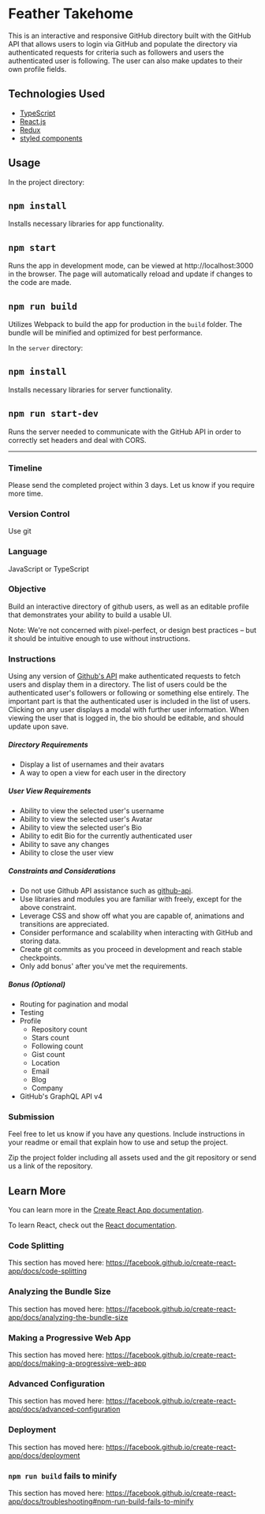 # Feather Takehome

This is an interactive and responsive GitHub directory built with the GitHub API that allows users to login via GitHub and populate the directory via authenticated requests for criteria such as followers and users the authenticated user is following. The user can also make updates to their own profile fields.

## Technologies Used

- [TypeScript](https://www.typescriptlang.org/)
- [React.js](https://reactjs.org/)
- [Redux](https://redux.js.org/)
- [styled components](https://www.styled-components.com/)

## Usage

In the project directory:

## `npm install`

Installs necessary libraries for app functionality.

## `npm start`

Runs the app in development mode, can be viewed at http://localhost:3000 in the browser. The page will automatically reload and update if changes to the code are made.

## `npm run build`

Utilizes Webpack to build the app for production in the `build` folder. The bundle will be minified and optimized for best performance.

In the `server` directory:

## `npm install`

Installs necessary libraries for server functionality.

## `npm run start-dev`

Runs the server needed to communicate with the GitHub API in order to correctly set headers and deal with CORS.

---

### Timeline

Please send the completed project within 3 days. Let us know if you require more time.

### Version Control

Use git

### Language

JavaScript or TypeScript

### Objective

Build an interactive directory of github users, as well as an editable profile that demonstrates your ability to build a usable UI.

Note: We're not concerned with pixel-perfect, or design best practices – but it should be intuitive enough to use without instructions.

### Instructions

Using any version of [Github's API](https://developer.github.com/) make authenticated requests to fetch users and display them in a directory. The list of users could be the authenticated user's followers or following or something else entirely. The important part is that the authenticated user is included in the list of users.
Clicking on any user displays a modal with further user information.
When viewing the user that is logged in, the bio should be editable, and should update upon save.

##### Directory Requirements

- Display a list of usernames and their avatars
- A way to open a view for each user in the directory

##### User View Requirements

- Ability to view the selected user's username
- Ability to view the selected user's Avatar
- Ability to view the selected user's Bio
- Ability to edit Bio for the currently authenticated user
- Ability to save any changes
- Ability to close the user view

##### Constraints and Considerations

- Do not use Github API assistance such as [github-api](https://github.com/github-tools/github).
- Use libraries and modules you are familiar with freely, except for the above constraint.
- Leverage CSS and show off what you are capable of, animations and transitions are appreciated.
- Consider performance and scalability when interacting with GitHub and storing data.
- Create git commits as you proceed in development and reach stable checkpoints.
- Only add bonus' after you've met the requirements.

##### Bonus (Optional)

- Routing for pagination and modal
- Testing
- Profile
  - Repository count
  - Stars count
  - Following count
  - Gist count
  - Location
  - Email
  - Blog
  - Company
- GitHub's GraphQL API v4

### Submission

Feel free to let us know if you have any questions.
Include instructions in your readme or email that explain how to use and setup the project.

Zip the project folder including all assets used and the git repository or send us a link of the repository.

## Learn More

You can learn more in the [Create React App documentation](https://facebook.github.io/create-react-app/docs/getting-started).

To learn React, check out the [React documentation](https://reactjs.org/).

### Code Splitting

This section has moved here: https://facebook.github.io/create-react-app/docs/code-splitting

### Analyzing the Bundle Size

This section has moved here: https://facebook.github.io/create-react-app/docs/analyzing-the-bundle-size

### Making a Progressive Web App

This section has moved here: https://facebook.github.io/create-react-app/docs/making-a-progressive-web-app

### Advanced Configuration

This section has moved here: https://facebook.github.io/create-react-app/docs/advanced-configuration

### Deployment

This section has moved here: https://facebook.github.io/create-react-app/docs/deployment

### `npm run build` fails to minify

This section has moved here: https://facebook.github.io/create-react-app/docs/troubleshooting#npm-run-build-fails-to-minify

